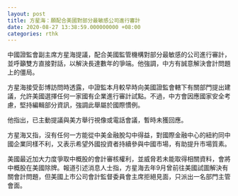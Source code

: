 ```yaml
---
layout: post
title: 方星海：願配合美國對部分最敏感公司進行審計
date: 2020-08-27 13:38:59.000000000 +08:00
categories: rthk
---
```


中國證監會副主席方星海提議，配合美國監管機構對部分最敏感的公司進行審計，並呼籲雙方直接對話，以解決長達數年的爭端。他強調，中方有誠意解決會計問題上的僵局。

方星海接受彭博訪問時透露，中證監本月較早時向美國證監會轄下有關部門提出建議，允許美國選擇任何一家國有企業進行審計試點。不過，中方會因應國家安全考慮，堅持編輯部分資訊，強調此舉屬於國際慣例。

他指出，已主動提議與美方舉行視像或電話會議，暫時未獲回應。

方星海又指，沒有任何一方能從中美金融脫勾中得益，對國際金融中心的紐約同中國企業同樣不利，又表示希望外國投資者持續參與中國市場，有助提升市場質素。

美國最近加大力度爭取中概股的會計審核權利，並威脅若未能取得相關資料，會將中概股在美國除牌。報道引述消息人士指，方星海去年9月曾前往美國試圖解決有關會計問題，但美國上市公司會計監督委員會主席拒絕見面，只派出一名部門主管會面。
